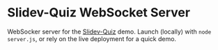 # Slidev-Quiz WebSocket Server

WebSocker server for the [Slidev-Quiz](https://github.com/jsbrittain/slidev-quiz) demo. Launch (locally) with `node server.js`, or rely on the live deployment for a quick demo.
